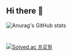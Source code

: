 ## Hi there 👋

![Anurag's GitHub stats](https://github-readme-stats.vercel.app/api?username=Byeongchan&theme=tokyonight&show_icons=true)

#

[![Solved.ac
프로필](http://mazassumnida.wtf/api/v2/generate_badge?boj=bychan99)](https://solved.ac/bychan99)

<!--
**Byeongchan99/Byeongchan99** is a ✨ _special_ ✨ repository because its `README.md` (this file) appears on your GitHub profile.

Here are some ideas to get you started:

- 🔭 I’m currently working on ...
- 🌱 I’m currently learning ...
- 👯 I’m looking to collaborate on ...
- 🤔 I’m looking for help with ...
- 💬 Ask me about ...
- 📫 How to reach me: ...
- 😄 Pronouns: ...
- ⚡ Fun fact: ...
-->
